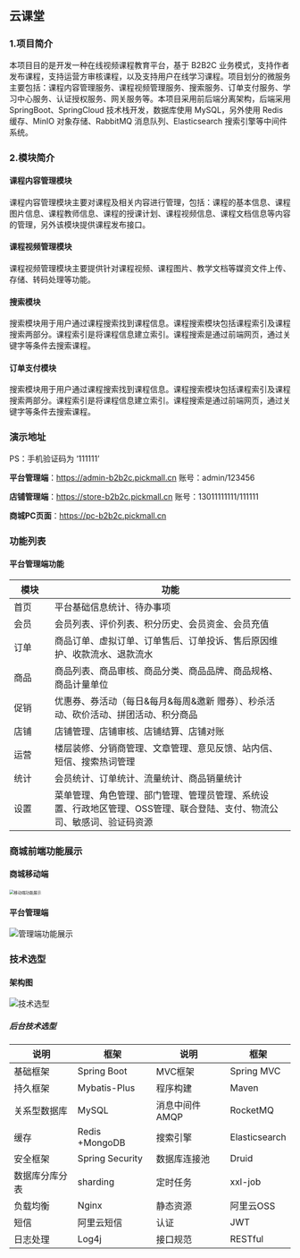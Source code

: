## 云课堂

### 1.项目简介

本项目目的是开发一种在线视频课程教育平台，基于 B2B2C 业务模式，支持作者发布课程，支持运营方审核课程，以及支持用户在线学习课程。项目划分的微服务主要包括：课程内容管理服务、课程视频管理服务、搜索服务、订单支付服务、学习中心服务、认证授权服务、网关服务等。本项目采用前后端分离架构，后端采用 SpringBoot、SpringCloud 技术栈开发，数据库使用 MySQL，另外使用 Redis 缓存、MinIO 对象存储、RabbitMQ 消息队列、Elasticsearch 搜索引擎等中间件系统。

### 2.模块简介

#### 课程内容管理模块

课程内容管理模块主要对课程及相关内容进行管理，包括：课程的基本信息、课程图片信息、课程教师信息、课程的授课计划、课程视频信息、课程文档信息等内容的管理，另外该模块提供课程发布接口。

#### 课程视频管理模块

课程视频管理模块主要提供针对课程视频、课程图片、教学文档等媒资文件上传、存储、转码处理等功能。

#### 搜索模块
搜索模块用于用户通过课程搜索找到课程信息。课程搜索模块包括课程索引及课程搜索两部分。课程索引是将课程信息建立索引。课程搜索是通过前端网页，通过关键字等条件去搜索课程。

#### 订单支付模块
搜索模块用于用户通过课程搜索找到课程信息。课程搜索模块包括课程索引及课程搜索两部分。课程索引是将课程信息建立索引。课程搜索是通过前端网页，通过关键字等条件去搜索课程。


### 演示地址

PS：手机验证码为 ‘111111’

**平台管理端**：https://admin-b2b2c.pickmall.cn 账号：admin/123456

**店铺管理端**：https://store-b2b2c.pickmall.cn 账号：13011111111/111111

**商城PC页面**：https://pc-b2b2c.pickmall.cn

### 功能列表

#### 平台管理端功能

| 模块 <img width=80/> | 功能                                                         |
| -------------------- | ------------------------------------------------------------ |
| 首页                 | 平台基础信息统计、待办事项                                   |
| 会员                 | 会员列表、评价列表、积分历史、会员资金、会员充值             |
| 订单                 | 商品订单、虚拟订单、订单售后、订单投诉、售后原因维护、收款流水、退款流水 |
| 商品                 | 商品列表、商品审核、商品分类、商品品牌、商品规格、商品计量单位 |
| 促销                 | 优惠券、券活动（每日&每月&每周&邀新 赠券）、秒杀活动、砍价活动、拼团活动、积分商品 |
| 店铺                 | 店铺管理、店铺审核、店铺结算、店铺对账                       |
| 运营                 | 楼层装修、分销商管理、文章管理、意见反馈、站内信、短信、搜索热词管理 |
| 统计                 | 会员统计、订单统计、流量统计、商品销量统计                   |
| 设置                 | 菜单管理、角色管理、部门管理、管理员管理、系统设置、行政地区管理、OSS管理、联合登陆、支付、物流公司、敏感词、验证码资源 |


### 商城前端功能展示

#### 商城移动端

<img src="https://static.pickmall.cn/images/other/app.gif" alt="移动端功能展示" style="zoom:50%;" />

#### 平台管理端

![管理端功能展示](https://static.pickmall.cn/images/other/manager.gif)


### 技术选型

#### 架构图

![技术选型](https://lili-system.oss-cn-beijing.aliyuncs.com/docs/%E6%9E%B6%E6%9E%84.png)

##### 后台技术选型

| 说明      | 框架              | 说明           |    框架       |
|---------|-----------------| -------------- | ----------- |
| 基础框架    | Spring Boot     | MVC框架        | Spring MVC  |
| 持久框架    | Mybatis-Plus    | 程序构建       | Maven       |
| 关系型数据库  |  MySQL          | 消息中间件AMQP | RocketMQ    |
| 缓存      | Redis +MongoDB  | 搜索引擎       | Elasticsearch |
| 安全框架    | Spring Security | 数据库连接池   | Druid       |
| 数据库分库分表 | sharding        | 定时任务       | xxl-job     |
| 负载均衡    | Nginx           | 静态资源       | 阿里云OSS     |
| 短信      | 阿里云短信           | 认证           | JWT         |
| 日志处理    | Log4j           | 接口规范       | RESTful     |
